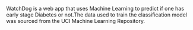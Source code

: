 WatchDog is a web app that uses Machine Learning to predict if one has early stage Diabetes or not.The data used to train the classification model was sourced from the UCI Machine Learning Repository.